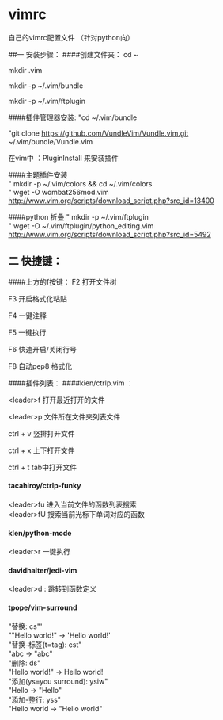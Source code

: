 # vimrc

自己的vimrc配置文件 （针对python向）

##一 安装步骤：
####创建文件夹：
cd ~

mkdir .vim

mkdir -p ~/.vim/bundle

mkdir -p ~/.vim/ftplugin 


####插件管理器安装:
"cd ~/.vim/bundle

"git clone https://github.com/VundleVim/Vundle.vim.git ~/.vim/bundle/Vundle.vim

在vim中 ：PluginInstall 来安装插件

####主题插件安装                                                                                                                                                                 
   " mkdir -p ~/.vim/colors && cd ~/.vim/colors                                    
   " wget -O wombat256mod.vim http://www.vim.org/scripts/download_script.php?src_id=13400


####python 折叠
 " mkdir -p ~/.vim/ftplugin                                                      
 " wget -O ~/.vim/ftplugin/python_editing.vim http://www.vim.org/scripts/download_script.php?src_id=5492
 
## 二 快捷键：
####上方的f按键：
F2 打开文件树

F3 开启格式化粘贴

F4 一键注释

F5 一键执行

F6 快速开启/关闭行号

F8 自动pep8 格式化

####插件列表：
####kien/ctrlp.vim ：

\<leader>f 打开最近打开的文件

\<leader>p 文件所在文件夹列表文件

ctrl + v 竖排打开文件

ctrl + x  上下打开文件

ctrl + t tab中打开文件

#### tacahiroy/ctrlp-funky
  \<leader>fu 进入当前文件的函数列表搜索                                         
  \<leader>fU 搜索当前光标下单词对应的函数

#### klen/python-mode

\<leader>r 一键执行

#### davidhalter/jedi-vim

\<leader>d : 跳转到函数定义

#### tpope/vim-surround

"替换: cs"'                                                                     
 ""Hello world!" -> 'Hello world!'                                               
 "替换-标签(t=tag): cst"                                                                                                                                                     
"<a>abc</a>  -> "abc"                                                           
"删除: ds"                                                                      
"Hello world!" -> Hello world!                                                  
"添加(ys=you surround): ysiw"                                                   
 "Hello -> "Hello"                                                               
"添加-整行: yss"                                                                
 "Hello world -> "Hello world" 






